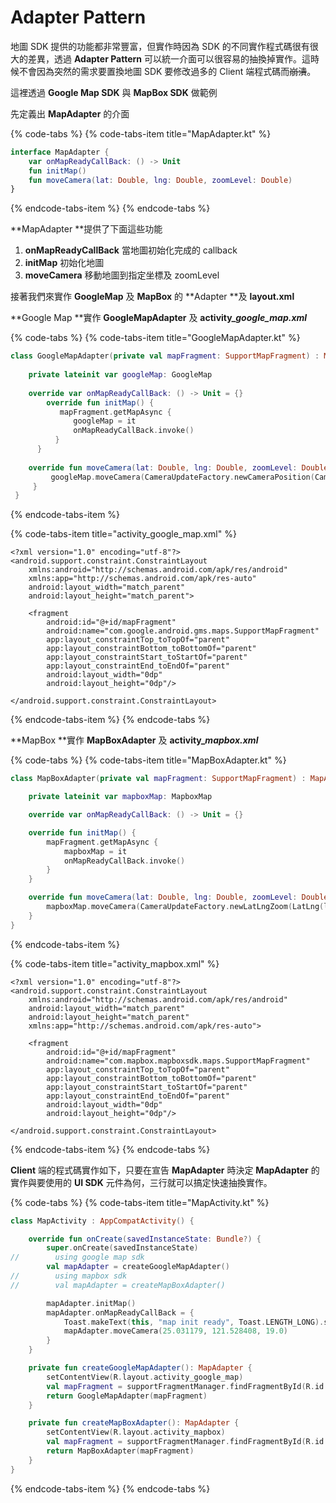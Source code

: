 # Adapter Pattern

地圖 SDK 提供的功能都非常豐富，但實作時因為 SDK 的不同實作程式碼很有很大的差異，透過 **Adapter Pattern** 可以統一介面可以很容易的抽換掉實作。這時候不會因為突然的需求要置換地圖 SDK 要修改過多的 Client 端程式碼而~~崩潰~~。

這裡透過 **Google Map SDK** 與 **MapBox SDK** 做範例

先定義出 **MapAdapter** 的介面

{% code-tabs %}
{% code-tabs-item title="MapAdapter.kt" %}
```kotlin
interface MapAdapter {
    var onMapReadyCallBack: () -> Unit
    fun initMap()
    fun moveCamera(lat: Double, lng: Double, zoomLevel: Double)
}
```
{% endcode-tabs-item %}
{% endcode-tabs %}

**MapAdapter **提供了下面這些功能

1. **onMapReadyCallBack**  當地圖初始化完成的 callback
2. **initMap** 初始化地圖
3. **moveCamera** 移動地圖到指定坐標及 zoomLevel

接著我們來實作 **GoogleMap** 及 **MapBox** 的 **Adapter **及 **layout.xml**

**Google Map **實作 **GoogleMapAdapter** 及 **activity\_**_**google\_map.xml**_

{% code-tabs %}
{% code-tabs-item title="GoogleMapAdapter.kt" %}
```kotlin
class GoogleMapAdapter(private val mapFragment: SupportMapFragment) : MapAdapter {
    
    private lateinit var googleMap: GoogleMap
        
    override var onMapReadyCallBack: () -> Unit = {}
        override fun initMap() {
           mapFragment.getMapAsync {
              googleMap = it
              onMapReadyCallBack.invoke()
          }
      }
      
    override fun moveCamera(lat: Double, lng: Double, zoomLevel: Double) {
         googleMap.moveCamera(CameraUpdateFactory.newCameraPosition(CameraPosition.fromLatLngZoom(LatLng(lat, lng), zoomLevel.toFloat())))
     }
 } 
```
{% endcode-tabs-item %}

{% code-tabs-item title="activity\_google\_map.xml" %}
```markup
<?xml version="1.0" encoding="utf-8"?>
<android.support.constraint.ConstraintLayout
    xmlns:android="http://schemas.android.com/apk/res/android"
    xmlns:app="http://schemas.android.com/apk/res-auto"
    android:layout_width="match_parent"
    android:layout_height="match_parent">

    <fragment
        android:id="@+id/mapFragment"
        android:name="com.google.android.gms.maps.SupportMapFragment"
        app:layout_constraintTop_toTopOf="parent"
        app:layout_constraintBottom_toBottomOf="parent"
        app:layout_constraintStart_toStartOf="parent"
        app:layout_constraintEnd_toEndOf="parent"
        android:layout_width="0dp"
        android:layout_height="0dp"/>

</android.support.constraint.ConstraintLayout>

```
{% endcode-tabs-item %}
{% endcode-tabs %}

**MapBox **實作 **MapBoxAdapter** 及 **activity\_**_**mapbox.xml**_

{% code-tabs %}
{% code-tabs-item title="MapBoxAdapter.kt" %}
```kotlin
class MapBoxAdapter(private val mapFragment: SupportMapFragment) : MapAdapter {

    private lateinit var mapboxMap: MapboxMap

    override var onMapReadyCallBack: () -> Unit = {}

    override fun initMap() {
        mapFragment.getMapAsync {
            mapboxMap = it
            onMapReadyCallBack.invoke()
        }
    }

    override fun moveCamera(lat: Double, lng: Double, zoomLevel: Double) {
        mapboxMap.moveCamera(CameraUpdateFactory.newLatLngZoom(LatLng(lat, lng), zoomLevel))
    }
}
```
{% endcode-tabs-item %}

{% code-tabs-item title="activity\_mapbox.xml" %}
```markup
<?xml version="1.0" encoding="utf-8"?>
<android.support.constraint.ConstraintLayout
    xmlns:android="http://schemas.android.com/apk/res/android"
    android:layout_width="match_parent"
    android:layout_height="match_parent"
    xmlns:app="http://schemas.android.com/apk/res-auto">

    <fragment
        android:id="@+id/mapFragment"
        android:name="com.mapbox.mapboxsdk.maps.SupportMapFragment"
        app:layout_constraintTop_toTopOf="parent"
        app:layout_constraintBottom_toBottomOf="parent"
        app:layout_constraintStart_toStartOf="parent"
        app:layout_constraintEnd_toEndOf="parent"
        android:layout_width="0dp"
        android:layout_height="0dp"/>

</android.support.constraint.ConstraintLayout>
```
{% endcode-tabs-item %}
{% endcode-tabs %}

**Client** 端的程式碼實作如下，只要在宣告 **MapAdapter** 時決定 **MapAdapter** 的實作與要使用的 **UI SDK** 元件為何，三行就可以搞定快速抽換實作。

{% code-tabs %}
{% code-tabs-item title="MapActivity.kt" %}
```kotlin
class MapActivity : AppCompatActivity() {

    override fun onCreate(savedInstanceState: Bundle?) {
        super.onCreate(savedInstanceState)
//        using google map sdk
        val mapAdapter = createGoogleMapAdapter()
//        using mapbox sdk
//        val mapAdapter = createMapBoxAdapter()

        mapAdapter.initMap()
        mapAdapter.onMapReadyCallBack = {
            Toast.makeText(this, "map init ready", Toast.LENGTH_LONG).show()
            mapAdapter.moveCamera(25.031179, 121.528408, 19.0)
        }
    }

    private fun createGoogleMapAdapter(): MapAdapter {
        setContentView(R.layout.activity_google_map)
        val mapFragment = supportFragmentManager.findFragmentById(R.id.mapFragment) as com.google.android.gms.maps.SupportMapFragment
        return GoogleMapAdapter(mapFragment)
    }

    private fun createMapBoxAdapter(): MapAdapter {
        setContentView(R.layout.activity_mapbox)
        val mapFragment = supportFragmentManager.findFragmentById(R.id.mapFragment) as com.mapbox.mapboxsdk.maps.SupportMapFragment
        return MapBoxAdapter(mapFragment)
    }
}
```
{% endcode-tabs-item %}
{% endcode-tabs %}

